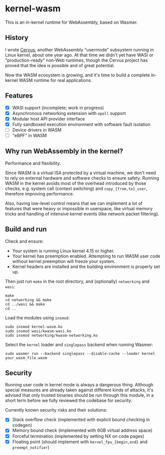 # kernel-wasm

This is an in-kernel runtime for WebAssembly, based on Wasmer.

## History

I wrote [Cervus](https://github.com/cervus-v/cervus), another WebAssembly "usermode" subsystem running in Linux kernel, about one year ago. At that time we didn't yet have WASI or "production-ready" non-Web runtimes, though the Cervus project has proved that the idea is possible and of great potential.

Now the WASM ecosystem is growing, and it's time to build a complete in-kernel WASM runtime for real applications.

## Features

- [x] WASI support (incomplete; work in progress)
- [x] Asynchronous networking extension with `epoll` support
- [x] Modular host API provider interface
- [x] Fully sandboxed execution environment with software fault isolation
- [ ] Device drivers in WASM
- [ ] "eBPF" in WASM

## Why run WebAssembly in the kernel?

Performance and flexibility.

Since WASM is a virtual ISA protected by a virtual machine, we don't need to rely on external hardware and software checks to ensure safety. Running WASM in the kernel avoids most of the overhead introduced by those checks, e.g. system call (context switching) and `copy_{from,to}_user`, therefore improving performance.

Also, having low-level control means that we can implement a lot of features that were heavy or impossible in userspace, like virtual memory tricks and handling of intensive kernel events (like network packet filtering).

## Build and run

Check and ensure:

- Your system is running Linux kernel 4.15 or higher.
- Your kernel has preemption enabled. Attempting to run WASM user code without kernel preemption will freeze your system.
- Kernel headers are installed and the building environment is properly set up.

Then just run `make` in the root directory, and (optionally) `networking` and `wasi`:

```
make
cd networking && make
cd ../wasi && make
cd ..
```

Load the modules using `insmod`:

```
sudo insmod kernel-wasm.ko
sudo insmod wasi/kwasm-wasi.ko
sudo insmod networking/kwasm-networking.ko
```

Select the `kernel` loader and `singlepass` backend when running Wasmer:

```
sudo wasmer run --backend singlepass --disable-cache --loader kernel your_wasm_file.wasm
```

## Security

Running user code in kernel mode is always a dangerous thing. Although special measures are already taken against different kinds of attacks, it's advised that only trusted binaries should be run through this module, in a short term before we fully reviewed the codebase for security.

Currently known security risks and their solutions:

- [x] Stack overflow check (implemented with explicit bound checking in codegen)
- [x] Memory bound check (implemented with 6GB virtual address space)
- [x] Forceful termination (implemented by setting NX on code pages)
- [x] Floating point (should implement with `kernel_fpu_{begin,end}` and `preempt_notifier`)
